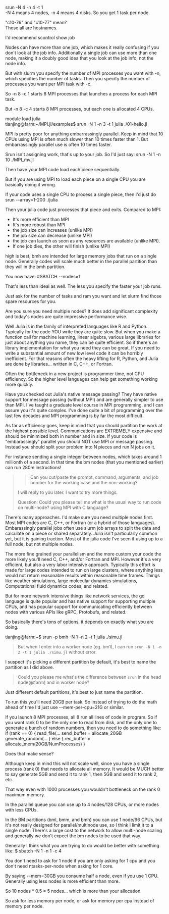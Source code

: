 srun -N 4 -n 4 -t 1   
-N 4 means 4 nodes, -n 4 means 4 disks.  So you get 1 task per node.  

"c10-76" and "c10-77" mean?  
Those all are hostnames.  


I'd recommend scontrol show job <job number>  

Nodes can have more than one job, which makes it really confusing if you don't
look at the job info.  Additionally a single job can use more than one node,
making it a doubly good idea that you look at the job info, not the node info.


But with slurm you specify the number of MPI
processes you want with -n, which specifies the number of tasks.  Then you
specify the number of processes you want per MPI task with -c.

So -n 8 -c 1 starts 8 MPI processes that launches a process for each MPI task.

But -n 8 -c 4 starts 8 MPI processes, but each one is allocated 4 CPUs.

module load julia   
tianjing@farm:~/MPI.jl/examples$ srun -N 1 -n 3 -t 1 julia ./01-hello.jl  

MPI is pretty poor for anything embarrassingly parallel.  Keep in mind that 10
CPUs using MPI is often much slower than 10 times faster than 1.  But
embarrassingly parallel use is often 10 times faster.

Srun isn't assigning work, that's up to your job.  So I'd just say:
srun -N 1 -n 10 ./MPI_mv.jl

Then have your MPI code load each piece sequentially.

But if you are using MPI to load each piece on a single CPU you are basically
doing it wrong.

If your code uses a single CPU to process a single piece, then I'd just do
srun --array=1-200 ./julia

Then your julia code just processes that piece and exits.  Compared to MPI:
* It's more efficient than MPI
* It's more robust than MPI
* the job size can increases (unlike MPI)
* the job size can decrease (unlike MPI)
* the job can launch as soon as any resources are available (unlike MPI).
* If one job dies, the other will finish (unlike MPI)



high is best, bmh are intended for large memory jobs that run on a single node.
 Generally codes will scale much better in the parallel partition than they will
in the bmh partition.


You now have:
#SBATCH --nodes=1

That's less than ideal as well.  The less you specify the faster your job runs.

Just ask for the number of tasks and ram you want and let slurm find those spare resources for you.



Are you sure you need multiple nodes?  It does add significant complexity and today's nodes are
quite impressive performance wise.

Well Julia is in the family of interpreted languages like R and Python.  Typically for the code YOU
write they are quite slow.  But when you make a function call for machine learning, linear algebra,
various large libraries for just about anything you name, they can be quite efficient.  So if
there's an library implementation for what you need they can be great.  If you need to write a
substantial amount of new low level code it can be horribly inefficient.  For that reasons often the
heavy lifting for R, Python, and Julia are done by libraries... written in C, C++, or Fortran.

Often the bottleneck in a new project is programmer time, not CPU efficiency.  So the higher level
languages can help get something working more quickly.

Have you checked out Julia's native message passing?  They have native support for message passing
(without MPI) and are generally simpler to use than MPI.  I've taught a graduate level course in MPI
programming, and I can assure you it's quite complex.  I've done quite a bit of programming over the
last few decades and MPI programming is by far the most difficult.

As far as efficiency goes, keep in mind that you should partition the work at the highest possible
level.  Communications are EXTREMELY expensive and should be minimized both in number and in size.
If your code is "embarassingly" parallel you should NOT use MPI or message passing.  Instead you
should split your problem into N pieces and run N jobs on it.

For instance sending a single integer between nodes, which takes around 1 millionth of a second.  In
that time the bm nodes (that you mentioned earlier) can run 280m instructions!

>> Can you cut/paste the prompt, command, arguments, and job number for the
> working case and the non-working?
> 
> I will reply to you later. I want to try more things.
> 
> Question: Could you please tell me what is the usual way to run code on
> multi-node? using MPI with C language?

There's many approaches.  I'd make sure you need multiple nodes first.  Most MPI codes are C, C++,
or Fortran (or a hybrid of those languages).  Embarassingly parallel jobs often use slurm job arrays
to split the data and calculate on a piece or shared separately.  Julia isn't particularly common
yet, but it is gaining traction.  Most of the julia code I've seen if using up to a full node, but
not multiple nodes.

The more fine grained your parallelism and the more custom your code the more likely you'll need C,
C++, and/or Fortran and MPI.  However it's a very efficient, but also a very labor intensive
approach.  Typically this effort is made for large codes intended to run on large clusters, where
anything less would not return reasonable results within reasonable time frames.  Things like
weather simulations, large molecular dynamics simulations, Computational fluid dynamics codes, and
related.

But for more network intensive things like network services, the go language is quite popular and
has native support for supporting multiple CPUs, and has popular support for communicating
efficiently between nodes with various APIs like gRPC, Protobufs, and related.

So basically there's tons of options, it depends on exactly what you are doing.

tianjing@farm:~$ srun -p bmh -N 1 -n 2 -t 1 julia ./simu.jl

> But when I enter into a worker node (eg. bm1), I can run `srun -N 1 -n 2 -t
> 1 julia ./simu.jl`  without error.

I suspect it's picking a different partition by default, it's best to name the
partition as I did above.

> Could you please me what's the difference between `srun` in the head
> node(@farm) and in worker node?

Just different default partitions, it's best to just name the partition.

To run this you'll need 20GB per task.  So instead of trying to do the math ahead of time I'd just
use --mem-per-cpu=21G or similar.


If you launch 8 MPI processes, all 8 run all lines of code in program.  So if
you want rank 0 to be the only one to read from disk, and the only one to
generate a bunch of random numbers, then you need to do something like:
if (rank == 0)
{
     read_file(...
     send_buffer = allocate_20GB
     generate_random(...
} else {
        rec_buffer = allocate_mem(20GB/NumProcesses)
}

Does that make sense?

Although keep in mind this will not scale well, since you have a single process
(rank 0) that needs to allocate all memory.  It would be MUCH better to say
generate 5GB and send it to rank 1, then 5GB and send it to rank 2, etc.

That way even with 1000 processes you wouldn't bottleneck on the rank 0 maximum
memory.

In the parallel queue you can use up to 4 nodes/128 CPUs, or more nodes with less CPUs.

In the BM partitions (bml, bmm, and bmh) you can use 1 node/96 CPUs, but it's not really designed
for parallel/multinode use, so I think I limit it to a single node.  There's a large cost to the
network to allow multi-node scaling and generally we don't expect the bm nodes to be used that way.

Generally I think what you are trying to do would be better with something like:
$ sbatch -N 1 -n 1 -c 4

You don't need to ask 
for 1 node if you are only asking for 1 cpu and you don't need ntasks-per-node when asking for 1 core.


By saying --mem=30GB you consume half a node, even if you use 1 CPU.  Generally using less nodes is
more efficient than more.

So 10 nodes * 0.5 = 5 nodes... which is more than your allocation.

So ask for less memory per node, or ask for memory per cpu instead of memory per node.

